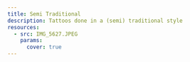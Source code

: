 ```yaml
---
title: Semi Traditional
description: Tattoos done in a (semi) traditional style
resources:
  - src: IMG_5627.JPEG
    params:
      cover: true
---
```

